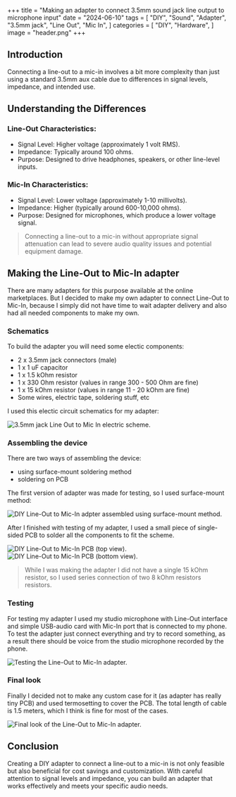 +++
title = "Making an adapter to connect 3.5mm sound jack line output to microphone input"
date = "2024-06-10"
tags = [
    "DIY",
    "Sound",
    "Adapter",
    "3.5mm jack",
    "Line Out",
    "Mic In",
]
categories = [
    "DIY",
    "Hardware",
]
image = "header.png"
+++

## Introduction

Connecting a line-out to a mic-in involves a bit more complexity than just using a standard 3.5mm aux cable due to differences in signal levels, impedance, and intended use. 

## Understanding the Differences

### Line-Out Characteristics:

- Signal Level: Higher voltage (approximately 1 volt RMS).
- Impedance: Typically around 100 ohms.
- Purpose: Designed to drive headphones, speakers, or other line-level inputs.

### Mic-In Characteristics:

- Signal Level: Lower voltage (approximately 1-10 millivolts).
- Impedance: Higher (typically around 600-10,000 ohms).
- Purpose: Designed for microphones, which produce a lower voltage signal.

> Connecting a line-out to a mic-in without appropriate signal attenuation can lead to severe audio quality issues and potential equipment damage. 

## Making the Line-Out to Mic-In adapter

There are many adapters for this purpose available at the online marketplaces. But I decided to make my own adapter to connect Line-Out to Mic-In, because I simply did not have time to wait adapter delivery and also had all needed components to make my own.

### Schematics

To build the adapter you will need some electic components:

- 2 x 3.5mm jack connectors (male)
- 1 x 1 uF capacitor
- 1 x 1.5 kOhm resistor
- 1 x 330 Ohm resistor (values in range 300 - 500 Ohm are fine)
- 1 x 15 kOhm resistor (values in range 11 - 20 kOhm are fine)
- Some wires, electric tape, soldering stuff, etc

I used this electic circuit schematics for my adapter:

![3.5mm jack Line Out to Mic In electric scheme.](circuit.png)

### Assembling the device

There are two ways of assembling the device: 
- using surface-mount soldering method
- soldering on PCB

The first version of adapter was made for testing, so I used surface-mount method:

![DIY Line-Out to Mic-In adpter assembled using surface-mount method.](IMG_20240610_151218_642.jpg)

After I finished with testing of my adapter, I used a small piece of single-sided PCB to solder all the components to fit the scheme. 

![DIY Line-Out to Mic-In PCB (top view).](IMG_20240610_163912_538.jpg)
![DIY Line-Out to Mic-In PCB (bottom view).](IMG_20240610_163923_294.jpg)

> While I was making the adapter I did not have a single 15 kOhm resistor, so I used series connection of two 8 kOhm  resistors resistors.

### Testing

For testing my adapter I used my studio microphone with Line-Out interface and simple USB-audio card with Mic-In port that is connected to my phone. To test the adapter just connect everything and try to record something, as a result there should be voice from the studio microphone recorded by the phone.

![Testing the Line-Out to Mic-In adapter.](IMG_20240610_180922_182.jpg)

### Final look

Finally I decided not to make any custom case for it (as adapter has really tiny PCB) and used termosetting to cover the PCB. The total length of cable is 1.5 meters, which I think is fine for most of the cases.

![Final look of the Line-Out to Mic-In adapter.](IMG_20240610_180318_597.jpg)

## Conclusion

Creating a DIY adapter to connect a line-out to a mic-in is not only feasible but also beneficial for cost savings and customization. With careful attention to signal levels and impedance, you can build an adapter that works effectively and meets your specific audio needs. 
